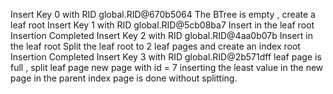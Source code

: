 Insert Key 0 with RID global.RID@670b5064
The BTree is empty , create a leaf root
Insert Key 1 with RID global.RID@5cb08ba7
Insert in the leaf root
Insertion Completed
Insert Key 2 with RID global.RID@4aa0b07b
Insert in the leaf root
Split the leaf root to 2 leaf pages and create an index root
Insertion Completed
Insert Key 3 with RID global.RID@2b571dff
leaf page is full , split leaf page
new page with id = 7
inserting the least value in the new page in the parent index page is done without splitting.




